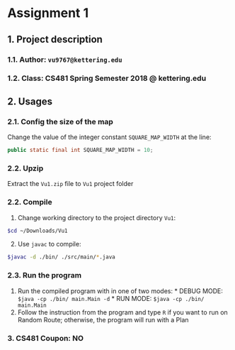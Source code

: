 # Assignment 1
## 1. Project description
###   1.1. Author: `vu9767@kettering.edu`
###   1.2. Class: CS481 Spring Semester 2018 @ kettering.edu
## 2. Usages
###   2.1. Config the size of the map
Change the value of the integer constant `SQUARE_MAP_WIDTH` at the line:
```java
public static final int SQUARE_MAP_WIDTH = 10;
```
###   2.2. Upzip
Extract the `Vu1.zip` file to `Vu1` project folder
###   2.2. Compile
1. Change working directory to the project directory `Vu1`:
```bash
$cd ~/Downloads/Vu1
```
2. Use `javac` to compile:
```bash
$javac -d ./bin/ ./src/main/*.java
```

###   2.3. Run the program
  1. Run the compiled program with in one of two modes:
    * DEBUG MODE: `$java -cp ./bin/ main.Main -d`
    * RUN MODE: `$java -cp ./bin/ main.Main`
  2. Follow the instruction from the program and type `R` if you want to run on Random Route; otherwise, the program will run with a Plan

### 3. CS481 Coupon: NO
